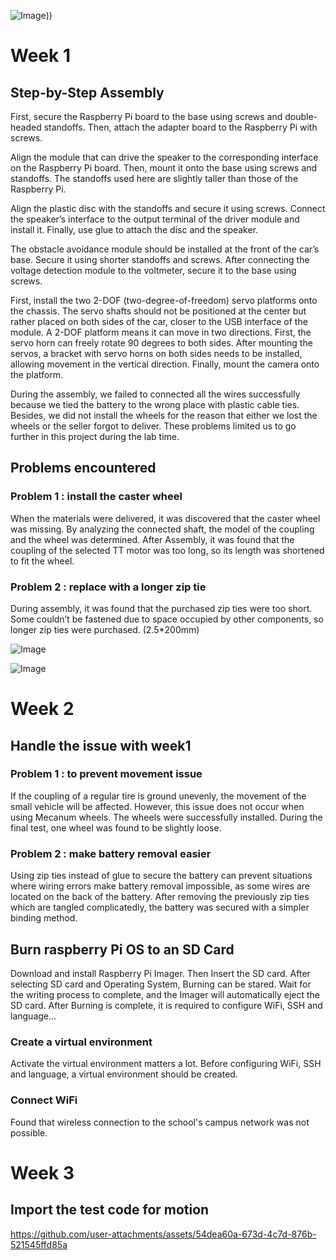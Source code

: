 ![Image](https://github.com/user-attachments/assets/94fb9202-74d2-49bc-ae0d-d3c7552f86f0)))

# Week 1

## Step-by-Step Assembly
   First, secure the Raspberry Pi board to the base using screws and double-headed standoffs. Then, attach the adapter board to the Raspberry Pi with screws.

   Align the module that can drive the speaker to the corresponding interface on the Raspberry Pi board. Then, mount it onto the base using screws and standoffs. The standoffs used here are slightly taller than those of the Raspberry Pi.

  Align the plastic disc with the standoffs and secure it using screws. Connect the speaker’s interface to the output terminal of the driver module and install it. Finally, use glue to attach the disc and the speaker.

  The obstacle avoidance module should be installed at the front of the car’s base. Secure it using shorter standoffs and screws. After connecting the voltage detection module to the voltmeter, secure it to the base using screws.

First, install the two 2-DOF (two-degree-of-freedom) servo platforms onto the chassis. The servo shafts should not be positioned at the center but rather placed on both sides of the car, closer to the USB interface of the module. A 2-DOF platform means it can move in two directions. First, the servo horn can freely rotate 90 degrees to both sides. After mounting the servos, a bracket with servo horns on both sides needs to be installed, allowing movement in the vertical direction. Finally, mount the camera onto the platform.

During the assembly, we failed to connected all the wires successfully because we tied the battery to the wrong place with plastic cable ties. Besides, we did not install the wheels for the reason that either we lost the wheels or the seller forgot to deliver. These problems limited us to go further in this project during the lab time.
## Problems encountered 
### Problem 1 : install the caster wheel
  When the materials were delivered, it was discovered that the caster wheel was missing. By analyzing the connected shaft, the model of the coupling and the wheel was determined. After Assembly, it was found that the coupling of the selected TT motor was too long, so its length was shortened to fit the wheel.
### Problem 2 : replace with a longer zip tie
  During assembly, it was found that the purchased zip ties were too short. Some couldn’t be fastened due to space occupied by other components, so longer zip ties were purchased. (2.5*200mm)

![Image](https://github.com/user-attachments/assets/2113eac6-39a3-461f-8f79-90a258779228)

![Image](https://github.com/user-attachments/assets/170ca9c8-4256-494b-b975-f715867c8bc7)

# Week 2
## Handle the issue with week1
### Problem 1 :  to prevent movement issue
If the coupling of a regular tire is ground unevenly, the movement of the small vehicle will be affected. However, this issue does not occur when using Mecanum wheels. The wheels were successfully installed. During the final test, one wheel was found to be slightly loose.

### Problem 2 : make battery removal easier
Using zip ties instead of glue to secure the battery can prevent situations where wiring errors make battery removal impossible, as some wires are located on the back of the battery. After removing the previously zip ties which are tangled complicatedly, the battery was secured with a simpler binding method.

## Burn raspberry Pi OS to an SD Card
 Download and install Raspberry Pi Imager. Then Insert the SD card. After selecting SD card and  Operating System, Burning can be stared. Wait for the writing process to complete, and the Imager will automatically eject the SD card. After Burning is complete, it is required to configure WiFi, SSH and  language...
 
### Create  a virtual environment 
Activate the virtual environment matters a lot. Before configuring WiFi, SSH and  language, a virtual environment should be created.

### Connect WiFi
Found that wireless connection to the school's campus network was not possible. 

# Week 3
## Import the test code for motion
https://github.com/user-attachments/assets/54dea60a-673d-4c7d-876b-521545ffd85a
